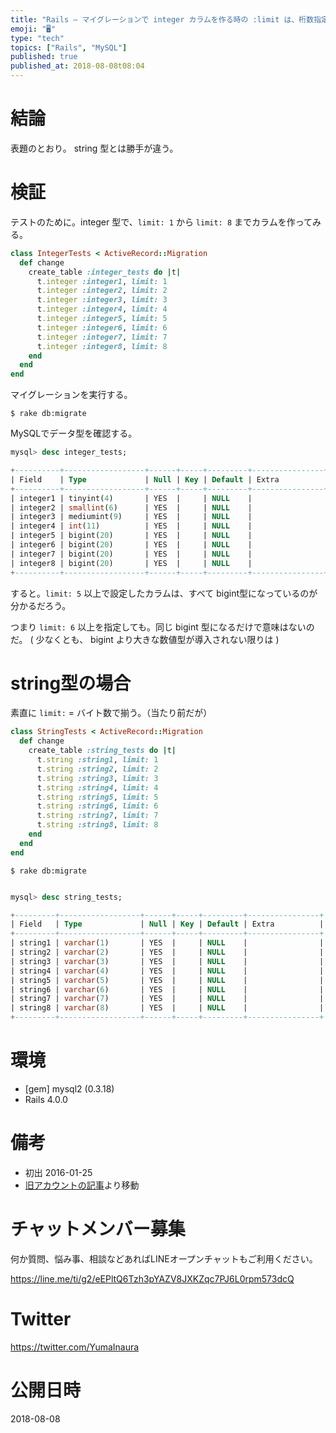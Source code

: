 ```yaml
---
title: "Rails — マイグレーションで integer カラムを作る時の :limit は、桁数指定ではない ( バイト数指定だ )"
emoji: "🖥"
type: "tech"
topics: ["Rails", "MySQL"]
published: true
published_at: 2018-08-08t08:04
---
```


# 結論

表題のとおり。
string 型とは勝手が違う。

# 検証

テストのために。integer 型で、`limit: 1` から `limit: 8` までカラムを作ってみる。

```rb:db/migrate/xxxxxxxxxxx_integer_tests.rb
class IntegerTests < ActiveRecord::Migration
  def change
    create_table :integer_tests do |t|
      t.integer :integer1, limit: 1
      t.integer :integer2, limit: 2
      t.integer :integer3, limit: 3
      t.integer :integer4, limit: 4
      t.integer :integer5, limit: 5
      t.integer :integer6, limit: 6
      t.integer :integer7, limit: 7
      t.integer :integer8, limit: 8
    end
  end
end

```

マイグレーションを実行する。

```
$ rake db:migrate
```

MySQLでデータ型を確認する。

```sql
mysql> desc integer_tests;

+----------+------------------+------+-----+---------+----------------+
| Field    | Type             | Null | Key | Default | Extra          |
+----------+------------------+------+-----+---------+----------------+
| integer1 | tinyint(4)       | YES  |     | NULL    |                |
| integer2 | smallint(6)      | YES  |     | NULL    |                |
| integer3 | mediumint(9)     | YES  |     | NULL    |                |
| integer4 | int(11)          | YES  |     | NULL    |                |
| integer5 | bigint(20)       | YES  |     | NULL    |                |
| integer6 | bigint(20)       | YES  |     | NULL    |                |
| integer7 | bigint(20)       | YES  |     | NULL    |                |
| integer8 | bigint(20)       | YES  |     | NULL    |                |
+----------+------------------+------+-----+---------+----------------+
```

すると。`limit: 5` 以上で設定したカラムは、すべて bigint型になっているのが分かるだろう。

つまり `limit: 6` 以上を指定しても。同じ bigint 型になるだけで意味はないのだ。
( 少なくとも、 bigint より大きな数値型が導入されない限りは )


# string型の場合

素直に `limit:` = バイト数で揃う。（当たり前だが）

```rb:db/migrate/xxxxxxxxxxx_string_tests.rb
class StringTests < ActiveRecord::Migration
  def change
    create_table :string_tests do |t|
      t.string :string1, limit: 1
      t.string :string2, limit: 2
      t.string :string3, limit: 3
      t.string :string4, limit: 4
      t.string :string5, limit: 5
      t.string :string6, limit: 6
      t.string :string7, limit: 7
      t.string :string8, limit: 8
    end
  end
end
```

```
$ rake db:migrate
```

```sql

mysql> desc string_tests;

+---------+------------------+------+-----+---------+----------------+
| Field   | Type             | Null | Key | Default | Extra          |
+---------+------------------+------+-----+---------+----------------+
| string1 | varchar(1)       | YES  |     | NULL    |                |
| string2 | varchar(2)       | YES  |     | NULL    |                |
| string3 | varchar(3)       | YES  |     | NULL    |                |
| string4 | varchar(4)       | YES  |     | NULL    |                |
| string5 | varchar(5)       | YES  |     | NULL    |                |
| string6 | varchar(6)       | YES  |     | NULL    |                |
| string7 | varchar(7)       | YES  |     | NULL    |                |
| string8 | varchar(8)       | YES  |     | NULL    |                |
+---------+------------------+------+-----+---------+----------------+
```


# 環境

- [gem] mysql2 (0.3.18) 
- Rails 4.0.0

# 備考

- 初出 2016-01-25 
- [旧アカウントの記事](https://qiita.com/Yinaura/items/cede8324d08993d2065c)より移動








<!-- Update From Qiita API -->

# チャットメンバー募集


何か質問、悩み事、相談などあればLINEオープンチャットもご利用ください。

https://line.me/ti/g2/eEPltQ6Tzh3pYAZV8JXKZqc7PJ6L0rpm573dcQ





# Twitter


https://twitter.com/YumaInaura


<!-- Update From Qiita API -->



# 公開日時

2018-08-08
